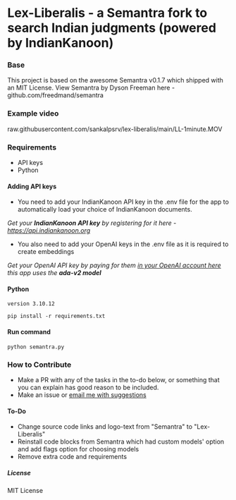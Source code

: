 # Lex-Liberalis - a Semantra fork to search Indian judgments (powered by IndianKanoon)

### Base 

This project is based on the awesome Semantra v0.1.7 which shipped with an MIT License. View Semantra by Dyson Freeman here - github.com/freedmand/semantra

### Example video

raw.githubusercontent.com/sankalpsrv/lex-liberalis/main/LL-1minute.MOV

### Requirements

- API keys
- Python

#### Adding API keys

- You need to add your IndianKanoon API key in the .env file for the app to automatically load your choice of IndianKanoon documents.

*Get your **IndianKanoon API key** by registering for it here - https://api.indiankanoon.org*

- You also need to add your OpenAI keys in the .env file as it is required to create embeddings

*Get your OpenAI API key by paying for them [in your OpenAI account here](https://platform.openai.com/api-keys) this app uses the **ada-v2 model***

#### Python

`version 3.10.12`

`pip install -r requirements.txt`

#### Run command

`python semantra.py`


### How to Contribute

- Make a PR with any of the tasks in the to-do below, or something that you can explain has good reason to be included.
- Make an issue or [email me with suggestions](sankalpsrv.in)

#### To-Do 

- Change source code links and logo-text from "Semantra" to "Lex-Liberalis"
- Reinstall code blocks from Semantra which had custom models' option and add flags option for choosing models
- Remove extra code and requirements

##### License

MIT License
